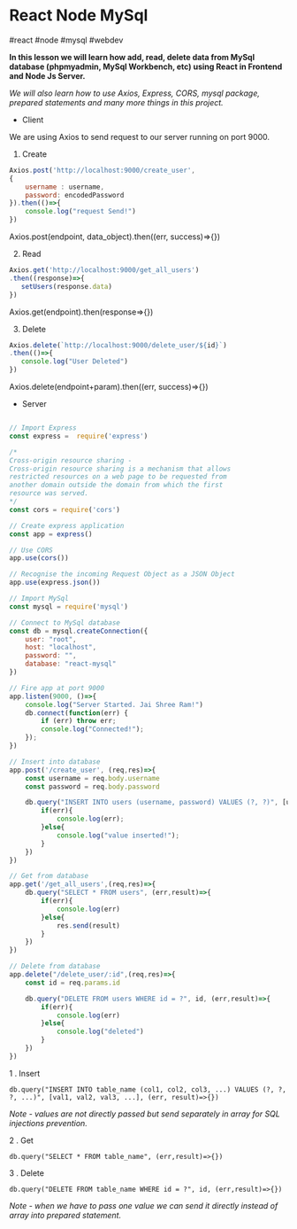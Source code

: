 # React Node MySql

#react #node #mysql #webdev

**In this lesson we will learn how add, read, delete data from MySql database (phpmyadmin, MySql Workbench, etc) using React in Frontend and Node Js Server.**

_We will also learn how to use Axios, Express, CORS, mysql package, prepared statements and many more things in this project._

- Client

We are using Axios to send request to our server running on port 9000.


1. Create
```javascript
Axios.post('http://localhost:9000/create_user', 
{
    username : username,
    password: encodedPassword
}).then(()=>{
    console.log("request Send!")
})
```
Axios.post(endpoint, data_object).then((err, success)=>{})


2. Read  
```javascript
Axios.get('http://localhost:9000/get_all_users')
.then((response)=>{
   setUsers(response.data)
})
```
Axios.get(endpoint).then(response=>{})


3. Delete
```javascript
Axios.delete(`http://localhost:9000/delete_user/${id}`)
.then(()=>{
   console.log("User Deleted")
})
```
Axios.delete(endpoint+param).then((err, success)=>{})


- Server

```javascript

// Import Express
const express =  require('express')

/* 
Cross-origin resource sharing - 
Cross-origin resource sharing is a mechanism that allows
restricted resources on a web page to be requested from
another domain outside the domain from which the first
resource was served.
*/
const cors = require('cors')

// Create express application
const app = express()

// Use CORS
app.use(cors())

// Recognise the incoming Request Object as a JSON Object
app.use(express.json())

// Import MySql
const mysql = require('mysql')

// Connect to MySql database
const db = mysql.createConnection({
    user: "root",
    host: "localhost",
    password: "",
    database: "react-mysql"
})

// Fire app at port 9000
app.listen(9000, ()=>{
    console.log("Server Started. Jai Shree Ram!")
    db.connect(function(err) {
        if (err) throw err;
        console.log("Connected!");
    });
})

// Insert into database
app.post('/create_user', (req,res)=>{
    const username = req.body.username
    const password = req.body.password

    db.query("INSERT INTO users (username, password) VALUES (?, ?)", [username, password], (err, result)=>{
        if(err){
            console.log(err);
        }else{
            console.log("value inserted!");
        }
    })
})

// Get from database
app.get('/get_all_users',(req,res)=>{
    db.query("SELECT * FROM users", (err,result)=>{
        if(err){
            console.log(err)
        }else{
            res.send(result)
        }
    })
})

// Delete from database
app.delete("/delete_user/:id",(req,res)=>{
    const id = req.params.id

    db.query("DELETE FROM users WHERE id = ?", id, (err,result)=>{
        if(err){
            console.log(err)
        }else{
            console.log("deleted")
        }
    })
})
```

1 . Insert 

`db.query("INSERT INTO table_name (col1, col2, col3, ...) VALUES (?, ?, ?, ...)", [val1, val2, val3, ...], (err, result)=>{})`

_Note - values are not directly passed but send separately in array for SQL injections prevention._

2 . Get

`db.query("SELECT * FROM table_name", (err,result)=>{})`

3 . Delete

`db.query("DELETE FROM table_name WHERE id = ?", id, (err,result)=>{})`

_Note - when we have to pass one value we can send it directly instead of array into prepared statement._
